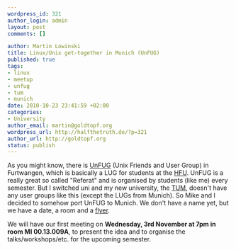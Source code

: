 ```yaml
--- 
wordpress_id: 321
author_login: admin
layout: post
comments: []

author: Martin Lowinski
title: Linux/Unix get-together in Munich (UnFUG)
published: true
tags: 
- linux
- meetup
- unfug
- tum
- munich
date: 2010-10-23 23:41:59 +02:00
categories: 
- University
author_email: martin@goldtopf.org
wordpress_url: http://halfthetruth.de/?p=321
author_url: http://goldtopf.org
status: publish
---
```

As you might know, there is <a href="http://unfug.org">UnFUG</a> (Unix Friends and User Group) in Furtwangen, which is basically a LUG for students at the <a href="http://www.hs-furtwangen.de">HFU</a>. UnFUG is a really great so called "Referat" and is organised by students (like me) every semester. But I switched uni and my new university, the <a href="http://in.tum.de">TUM</a>, doesn't have any user groups like this (except the LUGs from Munich). So Mike and I decided to somehow port UnFUG to Munich. We don't have a name yet, but we have a date, a room and a <a href="http://halfthetruth.de/wp-content/uploads/2010/10/linux-unix-get-together.pdf">flyer</a>.

We will have our first meeting on <strong>Wednesday, 3rd November at 7pm in room MI 00.13.009A</strong>, to present the idea and to organise the talks/workshops/etc. for the upcoming semester.
